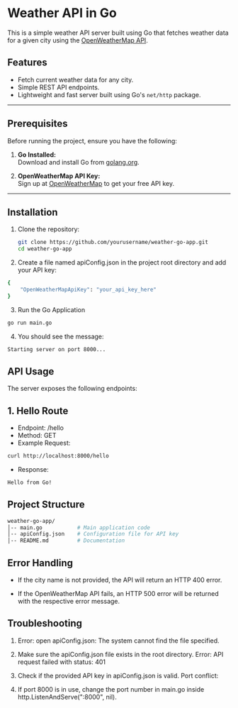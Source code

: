 # Weather API in Go

This is a simple weather API server built using Go that fetches weather data for a given city using the [OpenWeatherMap API](https://openweathermap.org/).

## Features

- Fetch current weather data for any city.
- Simple REST API endpoints.
- Lightweight and fast server built using Go's `net/http` package.

---

## Prerequisites

Before running the project, ensure you have the following:

1. **Go Installed:**  
   Download and install Go from [golang.org](https://go.dev/dl/).
   
2. **OpenWeatherMap API Key:**  
   Sign up at [OpenWeatherMap](https://home.openweathermap.org/users/sign_up) to get your free API key.

---

## Installation

1. Clone the repository:

   ```bash
   git clone https://github.com/yourusername/weather-go-app.git
   cd weather-go-app

2. Create a file named apiConfig.json in the project root directory and add your API key:

```bash
{
    "OpenWeatherMapApiKey": "your_api_key_here"
}
```

3. Run the Go Application

```bash
go run main.go

```
4. You should see the message:
```bash
Starting server on port 8000...
```


## API Usage
The server exposes the following endpoints:

## 1. Hello Route

- Endpoint: /hello
- Method: GET
- Example Request:

```bash
curl http://localhost:8000/hello

```
- Response:
```bash
Hello from Go!
```


## Project Structure
```bash
weather-go-app/
│-- main.go           # Main application code
│-- apiConfig.json    # Configuration file for API key
│-- README.md         # Documentation


```

## Error Handling
- If the city name is not provided, the API will return an HTTP 400 error.

- If the OpenWeatherMap API fails, an HTTP 500 error will be returned with the respective error message.

## Troubleshooting

1. Error: open apiConfig.json: The system cannot find the file specified.

2. Make sure the apiConfig.json file exists in the root directory.
Error: API request failed with status: 401

4. Check if the provided API key in apiConfig.json is valid.
Port conflict:

5. If port 8000 is in use, change the port number in main.go inside http.ListenAndServe(":8000", nil).